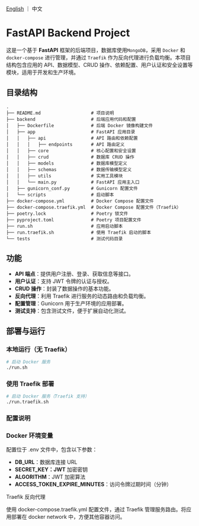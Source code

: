 <p align="left">
    <a href="README.md">English</a> ｜ 中文
</p>

# FastAPI Backend Project

这是一个基于 **FastAPI** 框架的后端项目，数据库使用`MongoDB`，采用 `Docker` 和 `docker-compose` 进行管理，并通过 `Traefik` 作为反向代理进行负载均衡。本项目结构包含应用的 API、数据模型、CRUD 操作、依赖配置、用户认证和安全设置等模块，适用于开发和生产环境。

## 目录结构
```
.
├── README.md                   # 项目说明
├── backend                     # 后端应用代码和配置
│   ├── Dockerfile              # 后端 Docker 镜像构建文件
│   ├── app                     # FastAPI 应用目录
│   │   ├── api                 # API 路由和依赖配置
│   │   │   ├── endpoints       # API 路由定义
│   │   ├── core                # 核心配置和安全设置
│   │   ├── crud                # 数据库 CRUD 操作
│   │   ├── models              # 数据库模型定义
│   │   ├── schemas             # 数据传输模型定义
│   │   ├── utils               # 实用工具模块
│   │   └── main.py             # FastAPI 应用主入口
│   ├── gunicorn_conf.py        # Gunicorn 配置文件
│   └── scripts                 # 启动脚本
├── docker-compose.yml          # Docker Compose 配置文件
├── docker-compose.traefik.yml  # Docker Compose 配置文件（Traefik）
├── poetry.lock                 # Poetry 锁文件
├── pyproject.toml              # Poetry 项目配置文件
├── run.sh                      # 应用启动脚本
├── run.traefik.sh              # 使用 Traefik 启动的脚本
└── tests                       # 测试代码目录
```

## 功能

- **API 端点**：提供用户注册、登录、获取信息等接口。
- **用户认证**：支持 JWT 令牌的认证与授权。
- **CRUD 操作**：封装了数据操作的基本功能。
- **反向代理**：利用 Traefik 进行服务的动态路由和负载均衡。
- **配置管理**：Gunicorn 用于生产环境的应用部署。
- **测试支持**：包含测试文件，便于扩展自动化测试。

## 部署与运行

### 本地运行（无 Traefik）

```bash
# 启动 Docker 服务
./run.sh
```

### 使用 Traefik 部署

```bash
# 启动 Docker 服务（Traefik 支持）
./run.traefik.sh
```

### 配置说明

### Docker 环境变量

配置位于 .env 文件中，包含以下参数：

- **DB_URL**：数据库连接 URL
- **SECRET_KEY：JWT** 加密密钥
- **ALGORITHM**：JWT 加密算法
- **ACCESS_TOKEN_EXPIRE_MINUTES**：访问令牌过期时间（分钟）

Traefik 反向代理

使用 docker-compose.traefik.yml 配置文件，通过 Traefik 管理服务路由。将应用部署在 docker network 中，方便其他容器访问。